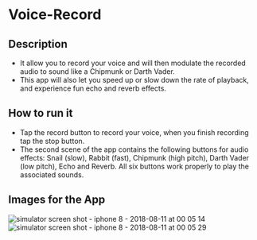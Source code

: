# Voice-Record

## Description
- It allow you to record your voice and will then modulate the recorded audio to sound like a Chipmunk or Darth Vader. 
- This app will also let you speed up or slow down the rate of playback, and experience fun echo and reverb effects.

## How to run it

- Tap the record button to record your voice, when you finish recording tap the stop button.
- The second scene of the app contains the following buttons for audio effects: Snail (slow), Rabbit (fast), Chipmunk (high pitch), Darth Vader (low pitch), Echo and Reverb. All six buttons work properly to play the associated sounds.

## Images for the App

![simulator screen shot - iphone 8 - 2018-08-11 at 00 05 14](https://user-images.githubusercontent.com/35192412/43983355-749818a4-9cfa-11e8-99cd-306ca4381104.png)    ![simulator screen shot - iphone 8 - 2018-08-11 at 00 05 29](https://user-images.githubusercontent.com/35192412/43983358-75de8360-9cfa-11e8-8055-663c0265c8d2.png)
